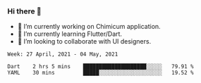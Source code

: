 ### Hi there 👋

<!--
**devcat37/devcat37** is a ✨ _special_ ✨ repository because its `README.md` (this file) appears on your GitHub profile.-->


- 🔭 I’m currently working on Chimicum application.
- 🌱 I’m currently learning Flutter/Dart.
- 👯 I’m looking to collaborate with UI designers.
<!-- - 🤔 I’m looking for help with ... -->

<!--START_SECTION:waka-->
```text
Week: 27 April, 2021 - 04 May, 2021

Dart    2 hrs 5 mins    ████████████████████░░░░░   79.91 % 
YAML    30 mins         █████░░░░░░░░░░░░░░░░░░░░   19.52 % 
```
<!--END_SECTION:waka-->
